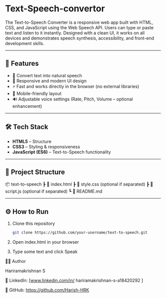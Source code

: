 # Text-Speech-convertor
The Text-to-Speech Converter is a responsive web app built with HTML, CSS, and JavaScript using the Web Speech API. Users can type or paste text and listen to it instantly. Designed with a clean UI, it works on all devices and demonstrates speech synthesis, accessibility, and front-end development skills.


---

## 🚀 Features  
- 🎤 Convert text into natural speech  
- 🎨 Responsive and modern UI design  
- ⚡ Fast and works directly in the browser (no external libraries)  
- 📱 Mobile-friendly layout  
- 🔊 Adjustable voice settings (Rate, Pitch, Volume – optional enhancement)

---

## 🛠️ Tech Stack  
- **HTML5** – Structure  
- **CSS3** – Styling & responsiveness  
- **JavaScript (ES6)** – Text-to-Speech functionality  

---

## 📂 Project Structure  
📦 text-to-speech
┣ 📜 index.html
┣ 📜 style.css (optional if separated)
┣ 📜 script.js (optional if separated)
┗ 📜 README.md


---

## ⚙️ How to Run  
1. Clone this repository  
   ```bash
   git clone https://github.com/your-username/text-to-speech.git
2. Open index.html in your browser

3. Type some text and click Speak

👨‍💻 Author

Hariramakrishnan S

💼 LinkedIn: [www.linkedin.com/in/
hariramakrishnan-s-a18420292
]

🐙 GitHub: https://github.com/Harish-HRK
